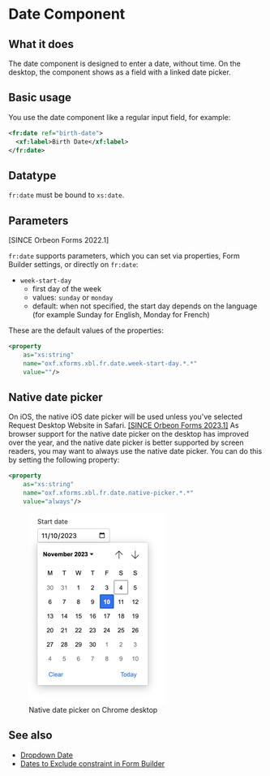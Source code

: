 # Date Component

## What it does

The date component is designed to enter a date, without time. On the desktop, the component shows as a field with a linked date picker.

## Basic usage

You use the date component like a regular input field, for example:

```xml
<fr:date ref="birth-date">
  <xf:label>Birth Date</xf:label>
</fr:date>
```

## Datatype

`fr:date` must be bound to `xs:date`.

## Parameters

[SINCE Orbeon Forms 2022.1]

`fr:date` supports parameters, which you can set via properties, Form Builder settings, or directly on `fr:date`:

- `week-start-day`
    - first day of the week
    - values: `sunday` or `monday`
    - default: when not specified, the start day depends on the language (for example Sunday for English, Monday for French)

These are the default values of the properties:

```xml
<property 
    as="xs:string" 
    name="oxf.xforms.xbl.fr.date.week-start-day.*.*" 
    value=""/>
```

## Native date picker

On iOS, the native iOS date picker will be used unless you've selected Request Desktop Website in Safari. [\[SINCE Orbeon Forms 2023.1\]](/release-notes/orbeon-forms-2023.1.md) As browser support for the native date picker on the desktop has improved over the year, and the native date picker is better supported by screen readers, you may want to always use the native date picker. You can do this by setting the following property: 

```xml
<property 
    as="xs:string"  
    name="oxf.xforms.xbl.fr.date.native-picker.*.*"             
    value="always"/>
```

<figure>
    <img src="/form-runner/images/native-date-picker-chrome.png" width="270">
    <figcaption>Native date picker on Chrome desktop</figcaption>
</figure>

## See also

- [Dropdown Date](dropdown-date.md)
- [Dates to Exclude constraint in Form Builder](/form-builder/validation.md#dates-to-exclude-constraint)